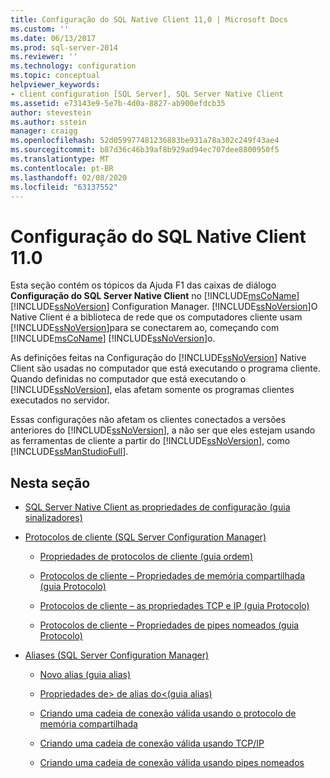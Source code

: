 ```yaml
---
title: Configuração do SQL Native Client 11,0 | Microsoft Docs
ms.custom: ''
ms.date: 06/13/2017
ms.prod: sql-server-2014
ms.reviewer: ''
ms.technology: configuration
ms.topic: conceptual
helpviewer_keywords:
- client configuration [SQL Server], SQL Server Native Client
ms.assetid: e73143e9-5e7b-4d0a-8827-ab900efdcb35
author: stevestein
ms.author: sstein
manager: craigg
ms.openlocfilehash: 52d059977481236883be931a78a302c249f43ae4
ms.sourcegitcommit: b87d36c46b39af8b929ad94ec707dee8800950f5
ms.translationtype: MT
ms.contentlocale: pt-BR
ms.lasthandoff: 02/08/2020
ms.locfileid: "63137552"
---
```

# <a name="sql-native-client-110-configuration"></a>Configuração do SQL Native Client 11.0
  Esta seção contém os tópicos da Ajuda F1 das caixas de diálogo **Configuração do SQL Server Native Client** no [!INCLUDE[msCoName](../../includes/msconame-md.md)] [!INCLUDE[ssNoVersion](../../includes/ssnoversion-md.md)] Configuration Manager. [!INCLUDE[ssNoVersion](../../includes/ssnoversion-md.md)]O Native Client é a biblioteca de rede que os computadores cliente usam [!INCLUDE[ssNoVersion](../../includes/ssnoversion-md.md)]para se conectarem ao, começando com [!INCLUDE[msCoName](../../includes/msconame-md.md)] [!INCLUDE[ssNoVersion](../../includes/ssnoversion-md.md)]o.  
  
 As definições feitas na Configuração do [!INCLUDE[ssNoVersion](../../includes/ssnoversion-md.md)] Native Client são usadas no computador que está executando o programa cliente. Quando definidas no computador que está executando o [!INCLUDE[ssNoVersion](../../includes/ssnoversion-md.md)], elas afetam somente os programas clientes executados no servidor.  
  
 Essas configurações não afetam os clientes conectados a versões anteriores do [!INCLUDE[ssNoVersion](../../includes/ssnoversion-md.md)], a não ser que eles estejam usando as ferramentas de cliente a partir do [!INCLUDE[ssNoVersion](../../includes/ssnoversion-md.md)], como [!INCLUDE[ssManStudioFull](../../includes/ssmanstudiofull-md.md)].  
  
## <a name="in-this-section"></a>Nesta seção  
  
-   [SQL Server Native Client as propriedades de configuração &#40;guia sinalizadores&#41;](../../../2014/tools/configuration-manager/sql-server-native-client-configuration-properties-flags-tab.md)  
  
-   [Protocolos de cliente &#40;SQL Server Configuration Manager&#41;](../../relational-databases/sql-server-configuration-manager.md)  
  
    -   [Propriedades de protocolos de cliente &#40;guia ordem&#41;](../../../2014/tools/configuration-manager/client-protocols-properties-order-tab.md)  
  
    -   [Protocolos de cliente – Propriedades de memória compartilhada &#40;guia Protocolo&#41;](../../../2014/tools/configuration-manager/client-protocols-shared-memory-properties-protocol-tab.md)  
  
    -   [Protocolos de cliente – as propriedades TCP e IP &#40;guia Protocolo&#41;](../../../2014/tools/configuration-manager/client-protocols-tcp-and-ip-properties-protocol-tab.md)  
  
    -   [Protocolos de cliente – Propriedades de pipes nomeados &#40;guia Protocolo&#41;](../../../2014/tools/configuration-manager/client-protocols-named-pipes-properties-protocol-tab.md)  
  
-   [Aliases &#40;SQL Server Configuration Manager&#41;](../../../2014/tools/configuration-manager/aliases-sql-server-configuration-manager.md)  
  
    -   [Novo alias &#40;guia alias&#41;](../../../2014/tools/configuration-manager/new-alias-alias-tab.md)  
  
    -   [Propriedades de&#62; de alias do&#60;&#40;guia alias&#41;](../../../2014/tools/configuration-manager/alias-properties-alias-tab.md)  
  
    -   [Criando uma cadeia de conexão válida usando o protocolo de memória compartilhada](../../../2014/tools/configuration-manager/creating-a-valid-connection-string-using-shared-memory-protocol.md)  
  
    -   [Criando uma cadeia de conexão válida usando TCP/IP](../../../2014/tools/configuration-manager/creating-a-valid-connection-string-using-tcp-ip.md)  
  
    -   [Criando uma cadeia de conexão válida usando pipes nomeados](../../../2014/tools/configuration-manager/creating-a-valid-connection-string-using-named-pipes.md)  
  
  
